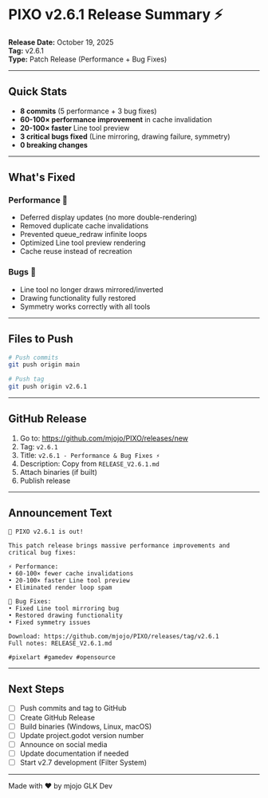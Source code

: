 # PIXO v2.6.1 Release Summary ⚡

**Release Date:** October 19, 2025  
**Tag:** v2.6.1  
**Type:** Patch Release (Performance + Bug Fixes)

---

## Quick Stats
- **8 commits** (5 performance + 3 bug fixes)
- **60-100× performance improvement** in cache invalidation
- **20-100× faster** Line tool preview
- **3 critical bugs fixed** (Line mirroring, drawing failure, symmetry)
- **0 breaking changes**

---

## What's Fixed

### Performance 🚀
- Deferred display updates (no more double-rendering)
- Removed duplicate cache invalidations
- Prevented queue_redraw infinite loops
- Optimized Line tool preview rendering
- Cache reuse instead of recreation

### Bugs 🐛
- Line tool no longer draws mirrored/inverted
- Drawing functionality fully restored
- Symmetry works correctly with all tools

---

## Files to Push
```bash
# Push commits
git push origin main

# Push tag
git push origin v2.6.1
```

---

## GitHub Release
1. Go to: https://github.com/mjojo/PIXO/releases/new
2. Tag: `v2.6.1`
3. Title: `v2.6.1 - Performance & Bug Fixes ⚡`
4. Description: Copy from `RELEASE_V2.6.1.md`
5. Attach binaries (if built)
6. Publish release

---

## Announcement Text

```
🎉 PIXO v2.6.1 is out!

This patch release brings massive performance improvements and critical bug fixes:

⚡ Performance:
• 60-100× fewer cache invalidations
• 20-100× faster Line tool preview
• Eliminated render loop spam

🐛 Bug Fixes:
• Fixed Line tool mirroring bug
• Restored drawing functionality
• Fixed symmetry issues

Download: https://github.com/mjojo/PIXO/releases/tag/v2.6.1
Full notes: RELEASE_V2.6.1.md

#pixelart #gamedev #opensource
```

---

## Next Steps
- [ ] Push commits and tag to GitHub
- [ ] Create GitHub Release
- [ ] Build binaries (Windows, Linux, macOS)
- [ ] Update project.godot version number
- [ ] Announce on social media
- [ ] Update documentation if needed
- [ ] Start v2.7 development (Filter System)

---

Made with ❤️ by mjojo GLK Dev
